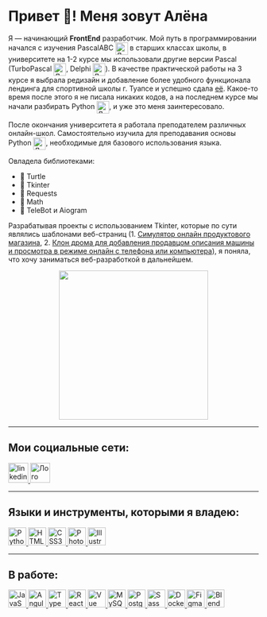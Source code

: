 # Привет 👋! Меня зовут Алёна

Я — начинающий **FrontEnd** разработчик. Мой путь в программировании начался с изучения PascalABC <image src="https://admid.net/uploads/posts/2020-05/1588514097_pascalabcnet.png" alt="Лого PascalABC" width="25px" align="center">
 в старших классах школы, в университете на 1-2 курсе мы использовали
другие версии Pascal (TurboPascal <image src="https://www.saashub.com/images/app/service_logos/46/55b9772fd64b/large.png?1556282460" alt="Лого TurboPascal" width="25px" align="center">, Delphi <image src="https://cdn-icons-png.flaticon.com/512/5968/5968252.png" alt="Лого Delphi" width="25px" align="center">). В качестве практической работы на 3 курсе я выбрала редизайн и добавление более удобного функционала лендинга для спортивной школы г. Туапсе и успешно сдала [её](https://cloud.mail.ru/public/vMZJ/EKRzvEsdh). Какое-то время после этого я не писала никаких кодов, а на последнем курсе мы начали разбирать Python <image src="https://raw.githubusercontent.com/danielcranney/readme-generator/main/public/icons/skills/python-colored.svg" alt="Лого Python" width="25px" align="center">, и уже это меня заинтересовало. 

После окончания университета я работала преподателем различных онлайн-школ. Самостоятельно изучила для преподавания основы Python <image src="https://raw.githubusercontent.com/danielcranney/readme-generator/main/public/icons/skills/python-colored.svg" alt="Лого Python" width="25px" align="center">, необходимые для базового использования языка.

Овладела библиотеками:
- :turtle: Turtle
- :page_facing_up: Tkinter
- :memo: Requests
- :triangular_ruler: Math
- :calling: TeleBot и Aiogram

Разрабатывая проекты с использованием Tkinter, которые по сути являлись шаблонами веб-страниц (1. [Симулятор онлайн продуктового магазина](https://github.com/AlenaSv99/Shop-simulator), 2. [Клон дрома для добавления продавцом описания машины и просмотра в режиме онлайн с телефона или компьютера](https://github.com/AlenaSv99/Mustang_sale)), я поняла, что хочу заниматься веб-разработкой в дальнейшем.

<div align="center">
 <img src="https://i.imgur.com/OOpRj.gif" width="300"/>
</div>

---

## Мои социальные сети:

<div id="social-network">
    <a href="https://t.me/ommiple" target="_blank">
      <img src="https://seeklogo.com/images/T/telegram-new-2019-simple-logo-FAD5A4800F-seeklogo.com.png" width="40" height="40" alt="linkedin" />
    </a>
    <a href="https://vk.com/chto_ti_delaesh" target="_blank">
      <img src="https://cdn-icons-png.flaticon.com/512/145/145813.png" width="40" height="40" alt="Лого VK"/>
    </a>
</div>

---

## Языки и инструменты, которыми я владею:

<div id="already-know">
    <a href="https://www.python.org/" target="_blank" rel="noreferrer">
      <img src="https://raw.githubusercontent.com/danielcranney/readme-generator/main/public/icons/skills/python-colored.svg" width="36" height="36" alt="Python" />
    </a>
    <a href="https://developer.mozilla.org/en-US/docs/Glossary/HTML5" target="_blank" rel="noreferrer">
      <img src="https://raw.githubusercontent.com/danielcranney/readme-generator/main/public/icons/skills/html5-colored.svg" width="36" height="36" alt="HTML5" />
    </a>
    <a href="https://www.w3.org/TR/CSS/#css" target="_blank" rel="noreferrer">
      <img src="https://raw.githubusercontent.com/danielcranney/readme-generator/main/public/icons/skills/css3-colored.svg" width="36" height="36" alt="CSS3" />
    </a>
    <a href="https://www.adobe.com/uk/products/photoshop.html" target="_blank" rel="noreferrer">
      <img src="https://raw.githubusercontent.com/danielcranney/readme-generator/main/public/icons/skills/photoshop-colored.svg" width="36" height="36" alt="Photoshop" />
    </a>
    <a href="https://www.adobe.com/uk/products/illustrator.html" target="_blank" rel="noreferrer">
      <img src="https://raw.githubusercontent.com/danielcranney/readme-generator/main/public/icons/skills/illustrator-colored.svg" width="36" height="36" alt="Illustrator" />
    </a>
</div>

---

## В работе:

<div id="find-out">
    <a href="https://developer.mozilla.org/en-US/docs/Web/JavaScript" target="_blank" rel="noreferrer">
      <img src="https://raw.githubusercontent.com/danielcranney/readme-generator/main/public/icons/skills/javascript-colored.svg" width="36" height="36" alt="JavaScript" />
    </a>
    <a href="https://angular.io/" target="_blank" rel="noreferrer">
      <img src="https://raw.githubusercontent.com/danielcranney/readme-generator/main/public/icons/skills/angularjs-colored.svg" width="36" height="36" alt="Angular" />
    </a>
    <a href="https://www.typescriptlang.org/" target="_blank" rel="noreferrer">
      <img src="https://raw.githubusercontent.com/danielcranney/readme-generator/main/public/icons/skills/typescript-colored.svg" width="36" height="36" alt="TypeScript" />
    </a>
    <a href="https://reactjs.org/" target="_blank" rel="noreferrer">
      <img src="https://raw.githubusercontent.com/danielcranney/readme-generator/main/public/icons/skills/react-colored.svg" width="36" height="36" alt="React" />
    </a>
    <a href="https://vuejs.org/" target="_blank" rel="noreferrer">
      <img src="https://raw.githubusercontent.com/danielcranney/readme-generator/main/public/icons/skills/vuejs-colored.svg" width="36" height="36" alt="Vue" />
    </a>
    <a href="https://www.mysql.com/" target="_blank" rel="noreferrer">
      <img src="https://raw.githubusercontent.com/danielcranney/readme-generator/main/public/icons/skills/mysql-colored.svg" width="36" height="36" alt="MySQL" />
    </a>
    <a href="https://www.postgresql.org/" target="_blank" rel="noreferrer">
      <img src="https://raw.githubusercontent.com/danielcranney/readme-generator/main/public/icons/skills/postgresql-colored.svg" width="36" height="36" alt="PostgreSQL" />
    </a>
    <a href="https://sass-lang.com/" target="_blank" rel="noreferrer">
      <img src="https://raw.githubusercontent.com/danielcranney/readme-generator/main/public/icons/skills/sass-colored.svg" width="36" height="36" alt="Sass" />
    </a>
    <a href="https://www.docker.com/" target="_blank" rel="noreferrer">
      <img src="https://raw.githubusercontent.com/danielcranney/readme-generator/main/public/icons/skills/docker-colored.svg" width="36" height="36" alt="Docker" />
    </a>
    <a href="https://www.figma.com/" target="_blank" rel="noreferrer">
      <img src="https://raw.githubusercontent.com/danielcranney/readme-generator/main/public/icons/skills/figma-colored.svg" width="36" height="36" alt="Figma" />
    </a>
    <a href="https://www.blender.org/" target="_blank" rel="noreferrer">
      <img src="https://raw.githubusercontent.com/danielcranney/readme-generator/main/public/icons/skills/blender-colored.svg" width="36" height="36" alt="Blender" />
    </a>
</div>

